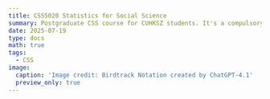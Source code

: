 ```yaml
---
title: CSS5020 Statistics for Social Science
summary: Postgraduate CSS course for CUHKSZ students. It's a compulsory course focusing on basic statistics.
date: 2025-07-19
type: docs
math: true
tags:
  - CSS
image:
  caption: 'Image credit: Birdtrack Notation created by ChatGPT-4.1'
  preview_only: true
---
```


